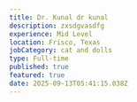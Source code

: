 ```yaml
---
title: Dr. Kunal dr kunal
description: zxsdgvasdfg
experience: Mid Level
location: Frisco, Texas
jobCategory: cat and dolls
type: Full-time
published: true
featured: true
date: 2025-09-13T05:41:15.038Z
---
```

